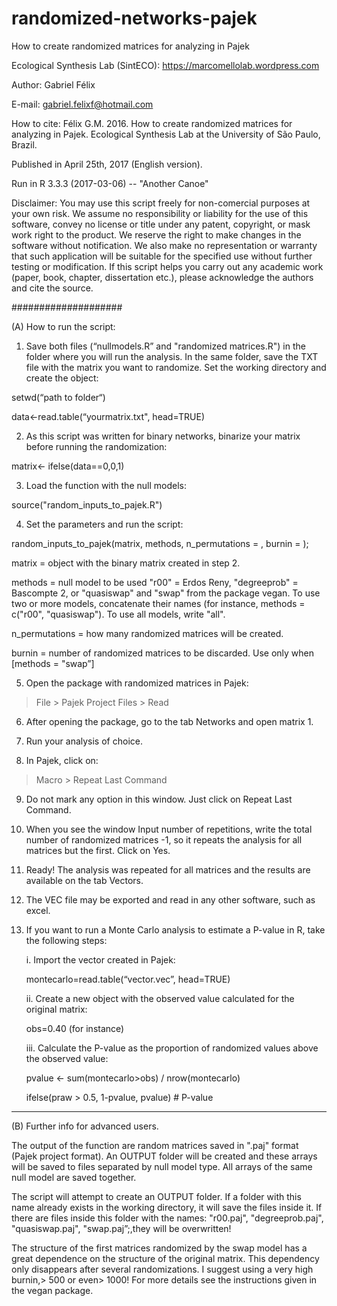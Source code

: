 # randomized-networks-pajek

How to create randomized matrices for analyzing in Pajek

Ecological Synthesis Lab (SintECO): https://marcomellolab.wordpress.com

Author: Gabriel Félix

E-mail: gabriel.felixf@hotmail.com 

How to cite: Félix G.M. 2016. How to create randomized matrices for analyzing in Pajek. Ecological Synthesis Lab at the University
of São Paulo, Brazil.

Published in April 25th, 2017 (English version).

Run in R 3.3.3 (2017-03-06) -- "Another Canoe"

Disclaimer: You may use this script freely for non-comercial purposes at your own risk. We assume no responsibility or liability for the use of this software, convey no license or title under any patent, copyright, or mask work right to the product. We reserve the right to make changes in the software without notification. We also make no representation or warranty that such application will be suitable for the specified use without further testing or modification. If this script helps you carry out any academic work (paper, book, chapter, dissertation etc.), please acknowledge the authors and cite the source.


####################


(A) How to run the script:

1. Save both files (“nullmodels.R” and "randomized matrices.R") in the folder where you will run the analysis. In the same folder, save the TXT file with the matrix you want to randomize. Set the working directory and create the object:

setwd(“path to folder“)

data<-read.table(“yourmatrix.txt", head=TRUE)

2. As this script was written for binary networks, binarize your matrix before running the randomization:

matrix<- ifelse(data==0,0,1)

3. Load the function with the null models:

source("random_inputs_to_pajek.R")

4. Set the parameters and run the script:

random_inputs_to_pajek(matrix, methods, n_permutations = , burnin = );

matrix = object with the binary matrix created in step 2.

methods = null model to be used "r00" = Erdos Reny, "degreeprob" = Bascompte 2, or "quasiswap" and "swap" from the package vegan. To use two or more models, concatenate their names (for instance, methods = c("r00", "quasiswap"). To use all models, write "all".

n_permutations = how many randomized matrices will be created.

burnin = number of randomized matrices to be discarded. Use only when [methods = "swap”] 

5. Open the package with randomized matrices in Pajek:

> File > Pajek Project Files > Read
 
6. After opening the package, go to the tab Networks and open matrix 1.

7. Run your analysis of choice.

8. In Pajek, click on:

> Macro > Repeat Last Command

9. Do not mark any option in this window. Just click on Repeat Last Command.

10. When you see the window Input number of repetitions, write the total number of randomized matrices -1, so it repeats the analysis for all matrices but the first. Click on Yes.

11. Ready! The analysis was repeated for all matrices and the results are available on the tab Vectors.

12. The VEC file may be exported and read in any other software, such as excel.

13. If you want to run a Monte Carlo analysis to estimate a P-value in R, take the following steps:

	i. Import the vector created in Pajek:

	montecarlo=read.table(“vector.vec”, head=TRUE)

	ii. Create a new object with the observed value calculated for the original matrix:

	obs=0.40 (for instance)

	iii. Calculate the P-value as the proportion of randomized values above the observed value:

	pvalue <- sum(montecarlo>obs) / nrow(montecarlo)

	ifelse(praw > 0.5, 1-pvalue, pvalue)    # P-value


----------------------------------------------------------------------------------------


(B) Further info for advanced users.

The output of the function are random matrices saved in ".paj" format (Pajek project format). An OUTPUT folder will be created and these arrays will be saved to files separated by null model type. All arrays of the same null model are saved together.

The script will attempt to create an OUTPUT folder. If a folder with this name already exists in the working directory, it will save the files inside it. If there are files inside this folder with the names: "r00.paj", "degreeprob.paj", "quasiswap.paj", "swap.paj”;,they will be overwritten!

The structure of the first matrices randomized by the swap model has a great dependence on the structure of the original matrix. This dependency only disappears after several randomizations. I suggest using a very high burnin,> 500 or even> 1000! For more details see the instructions given in the vegan package. 
